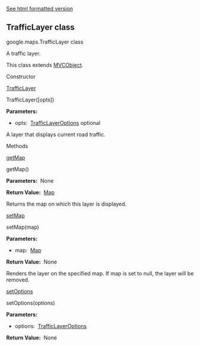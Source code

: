 [See html formatted version](https://huasofoundries.github.io/google-maps-documentation/TrafficLayer.html)


TrafficLayer class
------------------

google.maps.TrafficLayer class

A traffic layer.

This class extends [MVCObject](MVCObject.md).

Constructor

[TrafficLayer](#TrafficLayer.constructor)

TrafficLayer(\[opts\])

**Parameters:** 

*   opts:  [TrafficLayerOptions](TrafficLayerOptions.md) optional

A layer that displays current road traffic.

Methods

[getMap](#TrafficLayer.getMap)

getMap()

**Parameters:**  None

**Return Value:**  [Map](Map.md)

Returns the map on which this layer is displayed.

[setMap](#TrafficLayer.setMap)

setMap(map)

**Parameters:** 

*   map:  [Map](Map.md)

**Return Value:**  None

Renders the layer on the specified map. If map is set to null, the layer will be removed.

[setOptions](#TrafficLayer.setOptions)

setOptions(options)

**Parameters:** 

*   options:  [TrafficLayerOptions](TrafficLayerOptions.md)

**Return Value:**  None